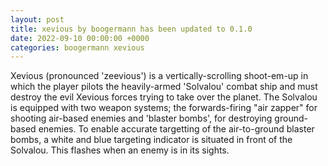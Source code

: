 ```yaml
---
layout: post
title: xevious by boogermann has been updated to 0.1.0
date: 2022-09-10 00:00:00 +0000
categories: boogermann xevious
---
```

Xevious (pronounced 'zeevious') is a vertically-scrolling shoot-em-up in which the player pilots the heavily-armed 'Solvalou' combat ship and must destroy the evil Xevious forces trying to take over the planet. The Solvalou is equipped with two weapon systems; the forwards-firing "air zapper" for shooting air-based enemies and 'blaster bombs', for destroying ground-based enemies. To enable accurate targetting of the air-to-ground blaster bombs, a white and blue targeting indicator is situated in front of the Solvalou. This flashes when an enemy is in its sights.
